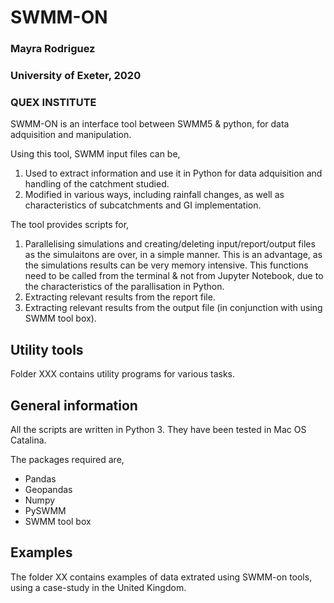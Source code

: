 
# SWMM-ON 

### Mayra Rodriguez
### University of Exeter, 2020
### QUEX INSTITUTE

SWMM-ON is an interface tool between SWMM5 & python, for data adquisition and manipulation. 

Using this tool, SWMM input files can be,

1. Used to extract information and use it in Python for data adquisition and handling of the catchment studied.
2. Modified in various ways, including rainfall changes, as well as characteristics of subcatchments and GI implementation.

The tool provides scripts for,
1. Parallelising simulations and creating/deleting input/report/output files as the simulaitons are over, in a simple manner. This is an advantage, as the simulations results can be very memory intensive. This functions need to be called from the terminal & not from Jupyter Notebook, due to the characteristics of the parallisation in Python.
2. Extracting relevant results from the report file. 
3. Extracting relevant results from the output file (in conjunction with using SWMM tool box).


## Utility tools

Folder XXX contains utility programs for various tasks. 


## General information
All the scripts are written in Python 3. They have been tested in Mac OS Catalina. 

The packages required are,

- Pandas
- Geopandas
- Numpy
- PySWMM
- SWMM tool box

## Examples
The folder XX contains examples of data extrated using SWMM-on tools, using a case-study in the United Kingdom. 
